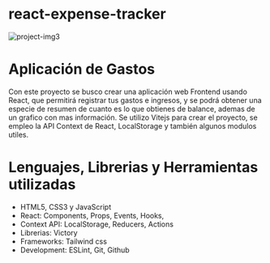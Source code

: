 # react-expense-tracker
![project-img3](https://github.com/CarlosD-1699/react-expense-tracker/assets/125832186/71ee1d14-6f5e-441a-9191-b09286c76cf5)

# Aplicación de Gastos
Con este proyecto se busco crear una aplicación web Frontend usando React, que permitirá registrar tus gastos e ingresos, y se podrá obtener una especie de resumen de cuanto es lo que obtienes de balance, ademas de un grafico con mas información. 
Se utilizo Vitejs para crear el proyecto, se empleo la API Context de React, LocalStorage y también algunos modulos utiles.

# Lenguajes, Librerias y Herramientas utilizadas
* HTML5, CSS3 y JavaScript 
* React: Components, Props, Events, Hooks,
* Context API: LocalStorage, Reducers, Actions
* Librerias: Victory
* Frameworks: Tailwind css
* Development: ESLint, Git, Github
